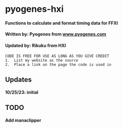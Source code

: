 # pyogenes-hxi

####  Functions to calculate and format timing data for FFXI
#### Written by:  Pyogenes from www.pyogenes.com
#### Updated by: Rikuku from HXI

```
CODE IS FREE FOR USE AS LONG AS YOU GIVE CREDIT            
1.  List my website as the source                          
2.  Place a link on the page the code is used in       
```


## Updates
#### 10/25/23: initial 


## TODO
#### Add manaclipper
